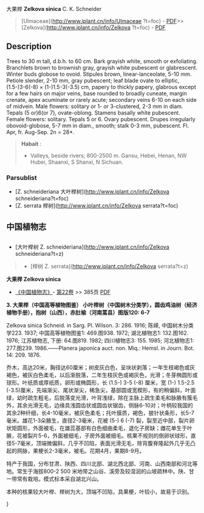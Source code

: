大果榉 **Zelkova sinica** C. K. Schneider

> [Ulmaceae](http://www.iplant.cn/info/Ulmaceae ?t=foc) - [PDF](http://iplant.cn/foc/pdf/Ulmaceae.pdf)>>[Zelkova](http://www.iplant.cn/info/Zelkova ?t=foc) - [PDF](http://www.iplant.cn/foc/pdf/Zelkova.pdf)

## Description

Trees to 30 m tall, d.b.h. to 60 cm. Bark grayish white, smooth or exfoliating. Branchlets brown to brownish gray, grayish white pubescent or glabrescent. Winter buds globose to ovoid. Stipules brown, linear-lanceolate, 5-10 mm. Petiole slender, 2-10 mm, gray pubescent; leaf blade ovate to elliptic, (1.5-)3-6(-8) × (1-)1.5-3(-3.5) cm, papery to thickly papery, glabrous except for a few hairs on major veins, base rounded to broadly cuneate, margin crenate, apex acuminate or rarely acute; secondary veins 6-10 on each side of midvein. Male flowers: solitary or 1- or 3-clustered, 2-3 mm in diam. Tepals (5 or)6(or 7), ovate-oblong. Stamens basally white pubescent. Female flowers: solitary. Tepals 5 or 6. Ovary pubescent. Drupes irregularly obovoid-globose, 5-7 mm in diam., smooth; stalk 0-3 mm, pubescent. Fl. Apr, fr. Aug-Sep. 2n = 28*.

> **Habait** : 
>* Valleys, beside rivers; 800-2500 m. Gansu, Hebei, Henan, NW Hubei, Shaanxi, S Shanxi, N Sichuan.

### Parsublist

* [Z.  schneideriana  大叶榉树](http://www.iplant.cn/info/Zelkova schneideriana?t=foc)
* [Z.  serrata  榉树](http://www.iplant.cn/info/Zelkova serrata?t=foc)

## 中国植物志

## 
* [大叶榉树  Z.  schneideriana](http://www.iplant.cn/info/Zelkova schneideriana?t=z)
> * [榉树  Z.  serrata](http://www.iplant.cn/info/Zelkova serrata?t=z)

**大果榉 Zelkova sinica**

* [《中国植物志》](http://www.iplant.cn/frps)- [第22卷](http://www.iplant.cn/frps/vol/22) >> 385页 [PDF](http://www.iplant.cn/frps/pdf/22/385a.pdf)

**3. 大果榉（中国高等植物图鉴） 小叶榉树（中国树木分类学），圆齿鸡油树（经济植物手册），抱树（山西），赤肚榆（河南蒿县）图版120: 6-7**

Zelkova sinica Schneid. in Sarg. Pl. Wilson. 3: 286. 1916; 陈嵘, 中国树木分类学223. 1937; 中国高等植物图鉴1: 469.图938. 1972; 湖北植物志1: 132.图162. 1976; 江苏植物志, 下册: 64.图819. 1982; 四川植物志3: 155. 1985; 河北植物志1: 277.图239. 1986.——Planera japonica auct. non. Miq.: Hemsl. in Journ. Bot. 14: 209. 1876.

乔木，高达20米，胸径达60厘米；树皮灰白色，呈块状剥落；一年生枝褐色或灰褐色，被灰白色柔毛，以后渐脱落，二年生枝灰色或褐灰色，光滑；冬芽椭圆形或球形。叶纸质或厚纸质，卵形或椭圆形，长 (1.5-) 3-5 (-8) 厘米，宽 (1-) 1.5-2.5 (-3.5)厘米，先端渐尖、尾状渐尖，稀急尖，基部圆或宽楔形，有的稍偏斜，叶面绿，幼时疏生粗毛，后脱落变光滑，叶背浅绿，除在主脉上疏生柔毛和脉腋有簇毛外，其余光滑无毛，边缘具浅圆齿状或圆齿状锯齿，侧脉6-10对；叶柄较我国的其余2种纤细，长4-10毫米，被灰色柔毛；托叶膜质，褐色，披针状条形，长5-7毫米。雄花1-3朵腋生，直径2-3毫米，花被 (5-) 6 (-7) 裂，裂至近中部，裂片卵状矩圆形，外面被毛，在雄蕊基部有白色细曲柔毛，退化子房缺；雌花单生于叶腋，花被裂片5-6，外面被细毛，子房外面被细毛。核果不规则的倒卵状球形，直径5-7毫米，顶端微偏斜，几乎不凹陷，表面光滑无毛，除背腹脊隆起外几乎无凸起的网脉，果梗长2-3毫米，被毛。花期4月，果期8-9月。

特产于我国，分布甘肃、陕西、四川北部、湖北西北部、河南、山西南部和河北等地。常生于海拔800-2 500 米地带之山谷、溪旁及较湿润的山坡疏林中。陕、甘一带常有栽培。模式标本采自湖北兴山。

本种的核果较大叶榉、榉树为大，顶端不凹陷，具果梗，叶较小，故易于识别。

}